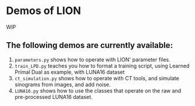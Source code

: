 # Demos of LION
WIP

## The following demos are currently available:

1. `parameters.py` shows how to operate with LION' parameter files.
2. `train_LPD.py` teaches you how to format a training script, using Learned Primal Dual as example, with LUNA16 dataset
3. `ct_simulation.py` shows how to operate with CT tools, and simulate sinograms from images, and add noise.
4. `LUNA16.py` shows how to use the classes that operate on the raw and pre-processed LUNA16 dataset.
